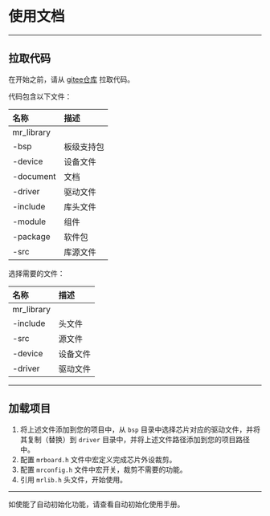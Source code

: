 # 使用文档

 ----------

## 拉取代码

在开始之前，请从 [gitee仓库](https://gitee.com/MacRsh/mr-library.git) 拉取代码。

代码包含以下文件：

| 名称         | 描述      |
|:-----------|:--------|
| mr_library |         |
| -bsp       | 板级支持包   |
| -device    | 设备文件    |
| -document  | 文档      |
| -driver    | 驱动文件    |
| -include   | 库头文件    |
| -module    | 组件      |
| -package   | 软件包     |
| -src       | 库源文件    |

选择需要的文件：

| 名称         | 描述   |
|:-----------|:-----|
| mr_library |      |
| -include   | 头文件  |
| -src       | 源文件  |
| -device    | 设备文件 |
| -driver    | 驱动文件 |

 ----------

## 加载项目

1. 将上述文件添加到您的项目中，从 `bsp` 目录中选择芯片对应的驱动文件，并将其复制（替换）到 `driver` 目录中，并将上述文件路径添加到您的项目路径中。
2. 配置 `mrboard.h` 文件中宏定义完成芯片外设裁剪。
3. 配置 `mrconfig.h` 文件中宏开关，裁剪不需要的功能。
4. 引用 `mrlib.h` 头文件，开始使用。

 ----------

如使能了自动初始化功能，请查看自动初始化使用手册。
